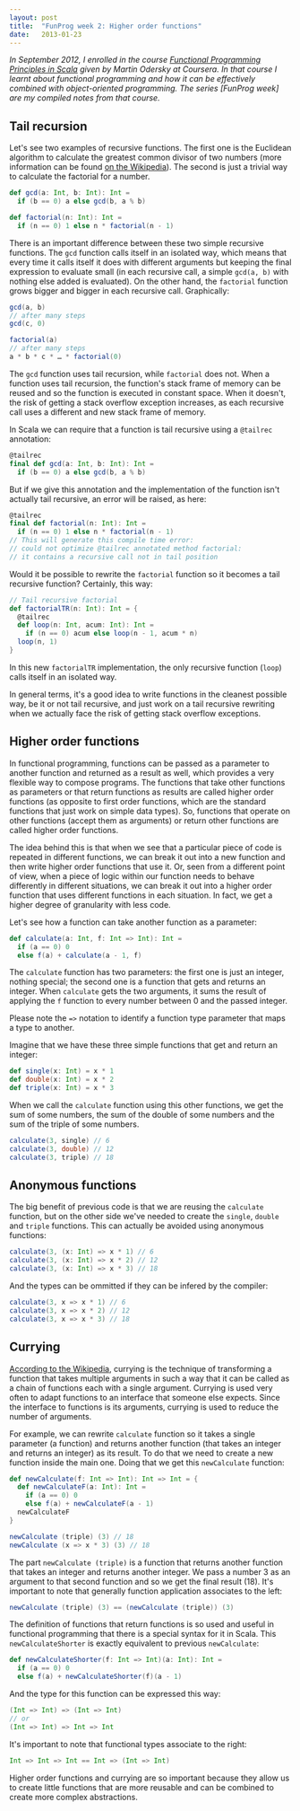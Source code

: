 ```yaml
---
layout: post
title:  "FunProg week 2: Higher order functions"
date:   2013-01-23
---
```

_In September 2012, I enrolled in the course [Functional Programming Principles in Scala][01] given by Martin Odersky at Coursera. In that course I learnt about functional programming and how it can be effectively combined with object-oriented programming. The series [FunProg week] are my compiled notes from that course._

## Tail recursion

Let's see two examples of recursive functions. The first one is the Euclidean algorithm to calculate the greatest common divisor of two numbers (more information can be found [on the Wikipedia][21]). The second is just a trivial way to calculate the factorial for a number.

```scala
def gcd(a: Int, b: Int): Int =
  if (b == 0) a else gcd(b, a % b) 

def factorial(n: Int): Int =
  if (n == 0) 1 else n * factorial(n - 1)
```

There is an important difference between these two simple recursive functions. The `gcd` function calls itself in an isolated way, which means that every time it calls itself it does with different arguments but keeping the final expression to evaluate small (in each recursive call, a simple `gcd(a, b)` with nothing else added is evaluated). On the other hand, the `factorial` function grows bigger and bigger in each recursive call. Graphically:

```scala
gcd(a, b)
// after many steps
gcd(c, 0)

factorial(a)
// after many steps
a * b * c * … * factorial(0)
```

The `gcd` function uses tail recursion, while `factorial` does not. When a function uses tail recursion, the function's stack frame of memory can be reused and so the function is executed in constant space. When it doesn't, the risk of getting a stack overflow exception increases, as each recursive call uses a different and new stack frame of memory.

In Scala we can require that a function is tail recursive using a `@tailrec` annotation:

```scala
@tailrec
final def gcd(a: Int, b: Int): Int =
  if (b == 0) a else gcd(b, a % b)
```

But if we give this annotation and the implementation of the function isn't actually tail recursive, an error will be raised, as here:

```scala
@tailrec
final def factorial(n: Int): Int =
  if (n == 0) 1 else n * factorial(n - 1)
// This will generate this compile time error:
// could not optimize @tailrec annotated method factorial: 
// it contains a recursive call not in tail position
```

Would it be possible to rewrite the `factorial` function so it becomes a tail recursive function? Certainly, this way:

```scala
// Tail recursive factorial
def factorialTR(n: Int): Int = {
  @tailrec
  def loop(n: Int, acum: Int): Int =
	if (n == 0) acum else loop(n - 1, acum * n)
  loop(n, 1)
}
```

In this new `factorialTR` implementation, the only recursive function (`loop`) calls itself in an isolated way.

In general terms, it's a good idea to write functions in the cleanest possible way, be it or not tail recursive, and just work on a tail recursive rewriting when we actually face the risk of getting stack overflow exceptions.

## Higher order functions

In functional programming, functions can be passed as a parameter to another function and returned as a result as well, which provides a very flexible way to compose programs. The functions that take other functions as parameters or that return functions as results are called higher order functions (as opposite to first order functions, which are the standard functions that just work on simple data types). So, functions that operate on other functions (accept them as arguments) or return other functions are called higher order functions. 

The idea behind this is that when we see that a particular piece of code is repeated in different functions, we can break it out into a new function and then write higher order functions that use it. Or, seen from a different point of view, when a piece of logic within our function needs to behave differently in different situations, we can break it out into a higher order function that uses different functions in each situation. In fact,  we get a higher degree of granularity with less code.

Let's see how a function can take another function as a parameter:

```scala
def calculate(a: Int, f: Int => Int): Int =
  if (a == 0) 0
  else f(a) + calculate(a - 1, f)
```

The `calculate` function has two parameters: the first one is just an integer, nothing special; the second one is a function that gets and returns an integer. When `calculate` gets the two arguments, it sums the result of applying the `f` function to every number between 0 and the passed integer. 

Please note the `=>` notation to identify a function type parameter that maps a type to another.

Imagine that we have these three simple functions that get and return an integer:

```scala
def single(x: Int) = x * 1
def double(x: Int) = x * 2
def triple(x: Int) = x * 3
```

When we call the `calculate` function using this other functions, we get the sum of some numbers, the sum of the double of some numbers and the sum of the triple of some numbers.

```scala
calculate(3, single) // 6
calculate(3, double) // 12
calculate(3, triple) // 18
```

## Anonymous functions

The big benefit of previous code is that we are reusing the `calculate` function, but on the other side we've needed to create the `single`, `double` and `triple` functions. This can actually be avoided using anonymous functions:

```scala
calculate(3, (x: Int) => x * 1) // 6
calculate(3, (x: Int) => x * 2) // 12
calculate(3, (x: Int) => x * 3) // 18
```

And the types can be ommitted if they can be infered by the compiler:

```scala
calculate(3, x => x * 1) // 6
calculate(3, x => x * 2) // 12
calculate(3, x => x * 3) // 18
```

## Currying

[According to the Wikipedia][22], currying is the technique of transforming a function that takes multiple arguments in such a way that it can be called as a chain of functions each with a single argument. Currying is used very often to adapt functions to an interface that someone else expects. Since the interface to functions is its arguments, currying is used to reduce the number of arguments.

For example, we can rewrite `calculate` function so it takes a single parameter (a function) and returns another function (that takes an integer and returns an integer) as its result. To do that we need to create a new function inside the main one. Doing that we get this `newCalculate` function:

```scala
def newCalculate(f: Int => Int): Int => Int = {
  def newCalculateF(a: Int): Int =
	if (a == 0) 0
	else f(a) + newCalculateF(a - 1) 
  newCalculateF
}

newCalculate (triple) (3) // 18
newCalculate (x => x * 3) (3) // 18
```

The part `newCalculate (triple)` is a function that returns another function that takes an integer and returns another integer. We pass a number 3 as an argument to that second function and so we get the final result (18). It's important to note that generally function application associates to the left:

```scala
newCalculate (triple) (3) == (newCalculate (triple)) (3)
```

The definition of functions that return functions is so used and useful in functional programming that there is a special syntax for it in Scala. This `newCalculateShorter` is exactly equivalent to previous `newCalculate`:

```scala
def newCalculateShorter(f: Int => Int)(a: Int): Int =
  if (a == 0) 0
  else f(a) + newCalculateShorter(f)(a - 1)
```

And the type for this function can be expressed this way:

```scala
(Int => Int) => (Int => Int)
// or 
(Int => Int) => Int => Int
```

It's important to note that functional types associate to the right:

```scala
Int => Int => Int == Int => (Int => Int)
```

Higher order functions and currying are so important because they allow us to create little functions that are more reusable and can be combined to create more complex abstractions.

[01]: https://www.coursera.org/course/progfun
[21]: http://en.wikipedia.org/wiki/Euclidean_algorithm
[22]: http://en.wikipedia.org/wiki/Currying
